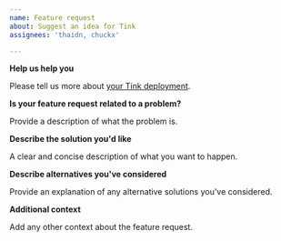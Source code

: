 ```yaml
---
name: Feature request
about: Suggest an idea for Tink
assignees: 'thaidn, chuckx'

---
```


**Help us help you**

Please tell us more about
[your Tink deployment](https://docs.google.com/forms/d/1mhHvyNJQgTXFDnqOermB7-BD8GQSyvtFPUAhILRbYcA/edit).

**Is your feature request related to a problem?**

Provide a description of what the problem is.

**Describe the solution you'd like**

A clear and concise description of what you want to happen.

**Describe alternatives you've considered**

Provide an explanation of any alternative solutions you've considered.

**Additional context**

Add any other context about the feature request.
